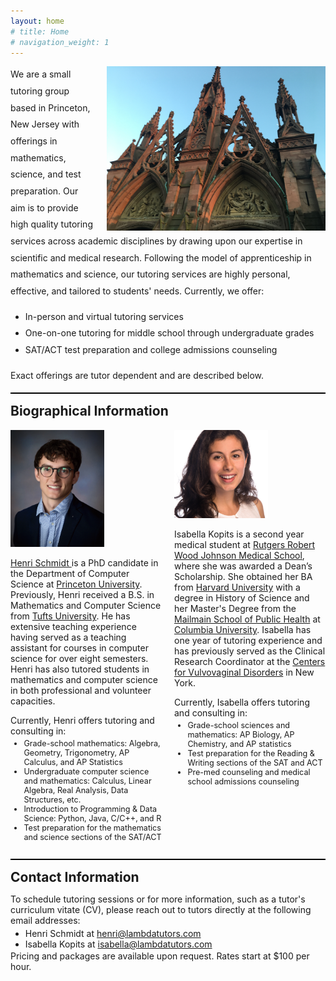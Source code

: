 ```yaml
---
layout: home
# title: Home
# navigation_weight: 1
---
```


<style type="text/css">
.image-left {
  display: block;
  margin-left: 20px;
  margin-right: auto;
  float: right;
}
.spaced-lines {line-height: 20pt;} 
</style>

<div markdown="1" class="spaced-lines">
<div class="image-icon-wrapper">
    <img src="images/not_princeton.jpg" alt="Princeton by Djkeddie" class="image-left" width="350px" style="border: 0px solid black;">
</div>

We are a small tutoring group based in Princeton, New Jersey with 
offerings in mathematics, science, and test preparation. Our aim is
to provide high quality tutoring services across academic
disciplines by drawing upon our expertise in scientific and medical 
research. Following the model of apprenticeship in mathematics and
science, our tutoring services are highly personal, effective, and tailored to
students' needs. Currently, we offer:

<ul>
<li> In-person and virtual tutoring services </li>
<li> One-on-one tutoring for middle school through undergraduate grades </li>
<li> SAT/ACT test preparation and college admissions counseling </li>
</ul>

Exact offerings are tutor dependent and 
are described below.

<hr style="height: 2px;  border: none; color: black; background-color: black;"/>
</div>

<h2 style="margin-top: 15px;">
Biographical Information 
</h2>
<div style="display: flex; flex-direction: row; justify-content: space-between; margin-top: 15px;">
<div style="flex: 1; margin-right: 10px;">

<div class="small-image-icon-wrapper">
    <img src="images/henri.jpg" alt="Henri" width="150px" style="border: 0px solid black;">
</div>

<p> 
<a href="https://www.henricschmidt.com">Henri Schmidt </a>
is a PhD candidate in the Department of Computer Science 
at <a href="https://princeton.edu">Princeton University</a>. Previously, Henri received a B.S. in Mathematics
and Computer Science from <a href="https://tufts.edu">Tufts University</a>. He has extensive teaching experience
having served as a teaching assistant for courses in computer science for over 
eight semesters. Henri has also tutored students in mathematics and computer 
science in both professional and volunteer capacities.
</p>

<p>
Currently, Henri offers tutoring and consulting in:
</p>
<ul style="font-size: 0.9em; margin-top: -10px;">
<li> Grade-school mathematics: Algebra, Geometry, Trigonometry, AP Calculus, and AP Statistics </li>
<li> Undergraduate computer science and mathematics: Calculus, Linear Algebra, Real Analysis, Data Structures, etc. </li>
<li> Introduction to Programming & Data Science: Python, Java, C/C++, and R </li>
<li> Test preparation for the mathematics and science sections of the SAT/ACT </li> 
</ul>

</div>

<div style="flex: 1; margin-left: 10px;">

<div class="small-image-icon-wrapper">
    <img src="images/isabella.jpeg" alt="Isabella" width="150px" style="border: 0px solid black;">
</div>

<p>
Isabella Kopits is a second year medical student at 
<a href="https://rwjms.rutgers.edu/">Rutgers Robert Wood Johnson Medical School</a>, where she was awarded a 
Dean’s Scholarship. She obtained her BA from <a href="https://harvard.edu">Harvard University</a>
with a degree in History of Science and 
her Master's Degree from the <a href="https://www.publichealth.columbia.edu/">Mailmain School of Public Health</a> at 
<a href="https://columbia.edu">Columbia University</a>. 
Isabella has 
one year of tutoring experience and has previously served as 
the Clinical Research Coordinator at the <a href="https://www.vulvodynia.com/">Centers for Vulvovaginal 
Disorders</a> in New York.
</p>
<p>
Currently, Isabella offers tutoring and consulting in:
</p>
<ul style="font-size: 0.9em; margin-top: -10px;">
<li>Grade-school sciences and mathematics: AP Biology, AP Chemistry, and AP statistics</li>
<li>Test preparation for the Reading & Writing sections of the SAT and ACT</li>
<li>Pre-med counseling and medical school admissions counseling</li>
</ul>
</div>
</div>

<div>
<hr style="height: 2px; border: none; color: black; background-color: black;"/>
<h2 style="margin-top: 15px; margin-bottom: 5px;">
Contact Information 
</h2>
<p>
To schedule tutoring sessions or for more information, such as a tutor's curriculum vitate (CV), 
please reach out to tutors directly at the following email addresses:
<ul style="font-size: 1em; margin-top: -10px; margin-bottom: 2px;">
<li> Henri Schmidt at <a href="mailto:henri@lambdatutors.com">henri@lambdatutors.com</a></li>
<li> Isabella Kopits at <a href="mailto:isabella@lambdatutors.com">isabella@lambdatutors.com</a></li>
</ul>
Pricing and packages are available upon request. Rates start at $100 per hour. 
</p>
</div>

&nbsp;

